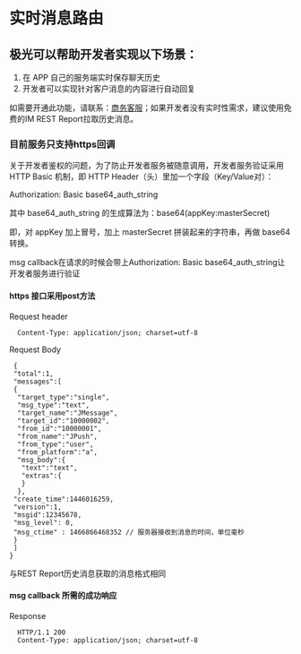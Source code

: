 <h1>实时消息路由</h1>

## 极光可以帮助开发者实现以下场景：

1. 在 APP 自己的服务端实时保存聊天历史
2. 开发者可以实现针对客户消息的内容进行自动回复

如需要开通此功能，请联系：[商务客服](https://www.jiguang.cn/accounts/business/form)；如果开发者没有实时性需求，建议使用免费的IM REST Report拉取历史消息。


### 目前服务只支持https回调

关于开发者鉴权的问题，为了防止开发者服务被随意调用，开发者服务验证采用 HTTP Basic 机制，即 HTTP Header（头）里加一个字段（Key/Value对）：

Authorization: Basic base64_auth_string

其中 base64_auth_string 的生成算法为：base64(appKey:masterSecret)

即，对 appKey 加上冒号，加上 masterSecret 拼装起来的字符串，再做 base64 转换。

msg callback在请求的时候会带上Authorization: Basic base64_auth_string让开发者服务进行验证

#### https 接口采用post方法 

Request header

```
  Content-Type: application/json; charset=utf-8
```


Request Body
 
```
 { 
 "total":1,
 "messages":[ 
 { 
  "target_type":"single",
  "msg_type":"text",
  "target_name":"JMessage",
  "target_id":"10000002",
  "from_id":"10000001",
  "from_name":"JPush",
  "from_type":"user",
  "from_platform":"a",
  "msg_body":{ 
   "text":"text",
   "extras":{ 
   }
  },
 "create_time":1446016259,
 "version":1,
 "msgid":12345678,
 "msg_level": 0,
 "msg_ctime" : 1466866468352 // 服务器接收到消息的时间，单位毫秒  
 }
 ]
}

```

与REST Report历史消息获取的消息格式相同

#### msg callback 所需的成功响应

Response

```
  HTTP/1.1 200  
  Content-Type: application/json; charset=utf-8

```

